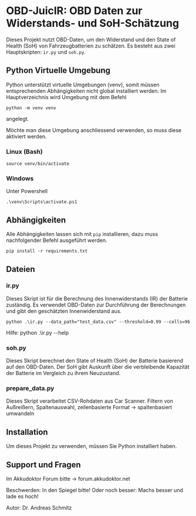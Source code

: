 # OBD-JuicIR: OBD Daten zur Widerstands- und SoH-Schätzung


Dieses Projekt nutzt OBD-Daten, um den Widerstand und den State of Health (SoH) von Fahrzeugbatterien zu schätzen. Es besteht aus zwei Hauptskripten: `ir.py` und `soh.py`.

## Python Virtuelle Umgebung

Python unterstützt virtuelle Umgebungen (venv), somit müssen entsprechenden Abhängigkeiten nicht global installiert werden. Im Hauptverzeichnis wird Umgebung mit dem Befehl

```shell
python -m venv venv
```

angelegt.

Möchte man diese Umgebung anschliessend verwenden, so muss diese aktiviert werden.

### Linux (Bash)

```shell
source venv/bin/activate
```

### Windows

Unter Powershell

```shell
.\venv\Scripts\activate.ps1
```

## Abhängigkeiten

Alle Abhängigkeiten lassen sich mit `pip` installieren, dazu muss nachfolgender Befehl ausgeführt werden.

```shell
pip install -r requirements.txt
```


## Dateien

### ir.py
Dieses Skript ist für die Berechnung des Innenwiderstands (IR) der Batterie zuständig. Es verwendet OBD-Daten zur Durchführung der Berechnungen und gibt den geschätzten Innenwiderstand aus.

```shell
python .\ir.py --data_path="test_data.csv" --threshold=0.99 --cells=96
```

Hilfe: python .\ir.py --help


### soh.py
Dieses Skript berechnet den State of Health (SoH) der Batterie basierend auf den OBD-Daten. Der SoH gibt Auskunft über die verbleibende Kapazität der Batterie im Vergleich zu ihrem Neuzustand.


### prepare_data.py
Dieses Skript verarbeitet CSV-Rohdaten aus Car Scanner. Filtern von Außreißern, Spaltenauswahl, zeilenbasierte Format -> spaltenbasiert umwandeln


## Installation

Um dieses Projekt zu verwenden, müssen Sie Python installiert haben. 


## Support und Fragen
Im Akkudoktor Forum bitte -> forum.akkudoktor.net

Beschwerden: In den Spiegel bitte! Oder noch besser: Machs besser und lade es hoch!

Autor: Dr. Andreas Schmitz
